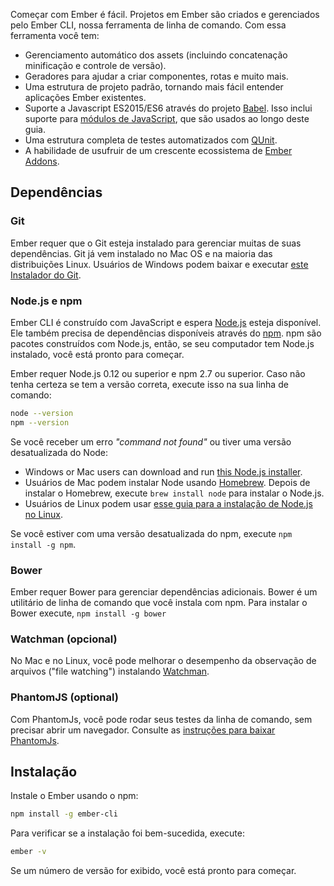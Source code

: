 Começar com Ember é fácil. Projetos em Ember são criados e gerenciados pelo Ember CLI, nossa ferramenta de linha de comando. Com essa ferramenta você tem:

* Gerenciamento automático dos assets (incluindo concatenação minificação e controle de versão).
* Geradores para ajudar a criar componentes, rotas e muito mais.
* Uma estrutura de projeto padrão, tornando mais fácil entender aplicações Ember existentes.
* Suporte a Javascript ES2015/ES6 através do projeto [Babel](http://babeljs.io/docs/learn-es2015/). Isso inclui suporte para [módulos de JavaScript](http://exploringjs.com/es6/ch_modules.html), que são usados ao longo deste guia.
* Uma estrutura completa de testes automatizados com [QUnit](https://qunitjs.com/).
* A habilidade de usufruir de um crescente ecossistema de [Ember Addons](https://emberobserver.com/).

## Dependências

### Git

Ember requer que o Git esteja instalado para gerenciar muitas de suas dependências. Git já vem instalado no Mac OS e na maioria das distribuições Linux. Usuários de Windows podem baixar e executar [este Instalador do Git](http://git-scm.com/download/win).

### Node.js e npm

Ember CLI é construído com JavaScript e espera [Node.js](https://nodejs.org/) esteja disponível. Ele também precisa de dependências disponíveis através do [npm](https://www.npmjs.com/). npm são pacotes construídos com Node.js, então, se seu computador tem Node.js instalado, você está pronto para começar.

Ember requer Node.js 0.12 ou superior e npm 2.7 ou superior. Caso não tenha certeza se tem a versão correta, execute isso na sua linha de comando:

```bash
node --version
npm --version
```

Se você receber um erro *"command not found"* ou tiver uma versão desatualizada do Node:

* Windows or Mac users can download and run [this Node.js installer](http://nodejs.org/en/download/).
* Usuários de Mac podem instalar Node usando [Homebrew](http://brew.sh/). Depois de instalar o Homebrew, execute `brew install node` para instalar o Node.js.
* Usuários de Linux podem usar [esse guia para a instalação de Node.js no Linux](https://nodejs.org/en/download/package-manager/).

Se você estiver com uma versão desatualizada do npm, execute `npm install -g npm`.

### Bower

Ember requer Bower para gerenciar dependências adicionais. Bower é um utilitário de linha de comando que você instala com npm. Para instalar o Bower execute, ```npm install -g bower```

### Watchman (opcional)

No Mac e no Linux, você pode melhorar o desempenho da observação de arquivos ("file watching") instalando [Watchman](https://facebook.github.io/watchman/docs/install.html).

### PhantomJS (optional)

Com PhantomJs, você pode rodar seus testes da linha de comando, sem precisar abrir um navegador. Consulte as [instruções para baixar PhantomJs](http://phantomjs.org/download.html).

## Instalação

Instale o Ember usando o npm:

```bash
npm install -g ember-cli
```

Para verificar se a instalação foi bem-sucedida, execute:

```bash
ember -v
```

Se um número de versão for exibido, você está pronto para começar.